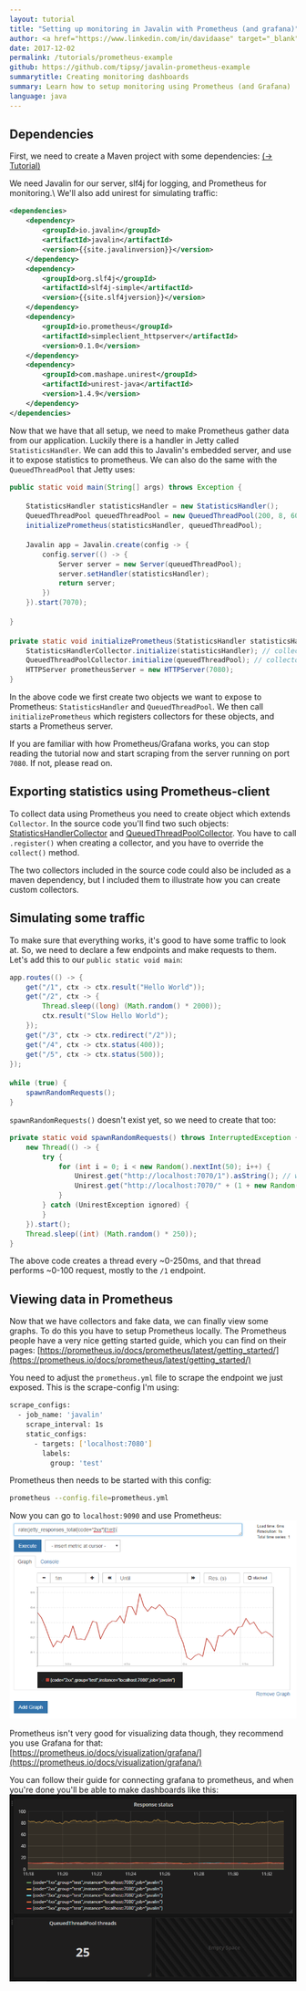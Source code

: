 ```yaml
---
layout: tutorial
title: "Setting up monitoring in Javalin with Prometheus (and grafana)"
author: <a href="https://www.linkedin.com/in/davidaase" target="_blank">David Åse</a>
date: 2017-12-02
permalink: /tutorials/prometheus-example
github: https://github.com/tipsy/javalin-prometheus-example
summarytitle: Creating monitoring dashboards
summary: Learn how to setup monitoring using Prometheus (and Grafana)
language: java
---
```


## Dependencies

First, we need to create a Maven project with some dependencies: [(→ Tutorial)](/tutorials/maven-setup)

We need Javalin for our server, slf4j for logging, and Prometheus for monitoring.\\
We'll also add unirest for simulating traffic:

```xml
<dependencies>
    <dependency>
        <groupId>io.javalin</groupId>
        <artifactId>javalin</artifactId>
        <version>{{site.javalinversion}}</version>
    </dependency>
    <dependency>
        <groupId>org.slf4j</groupId>
        <artifactId>slf4j-simple</artifactId>
        <version>{{site.slf4jversion}}</version>
    </dependency>
    <dependency>
        <groupId>io.prometheus</groupId>
        <artifactId>simpleclient_httpserver</artifactId>
        <version>0.1.0</version>
    </dependency>
    <dependency>
        <groupId>com.mashape.unirest</groupId>
        <artifactId>unirest-java</artifactId>
        <version>1.4.9</version>
    </dependency>
</dependencies>
```

Now that we have that all setup, we need to make Prometheus gather data from our application.
Luckily there is a handler in Jetty called `StatisticsHandler`.
We can add this to Javalin's embedded server, and use it to expose statistics to prometheus.
We can also do the same with the `QueuedThreadPool` that Jetty uses:

```java
public static void main(String[] args) throws Exception {

    StatisticsHandler statisticsHandler = new StatisticsHandler();
    QueuedThreadPool queuedThreadPool = new QueuedThreadPool(200, 8, 60_000);
    initializePrometheus(statisticsHandler, queuedThreadPool);

    Javalin app = Javalin.create(config -> {
        config.server(() -> {
            Server server = new Server(queuedThreadPool);
            server.setHandler(statisticsHandler);
            return server;
        })
    }).start(7070);

}

private static void initializePrometheus(StatisticsHandler statisticsHandler, QueuedThreadPool queuedThreadPool) throws IOException {
    StatisticsHandlerCollector.initialize(statisticsHandler); // collector is included in source code
    QueuedThreadPoolCollector.initialize(queuedThreadPool); // collector is included in source code
    HTTPServer prometheusServer = new HTTPServer(7080);
}
```

In the above code we first create two objects we want to expose to Prometheus: `StatisticsHandler` and `QueuedThreadPool`.
We then call `initializePrometheus` which registers collectors for these objects, and starts a Prometheus server.

If you are familiar with how Prometheus/Grafana works, you can stop reading the tutorial now and start scraping from the server running on port `7080`.
If not, please read on.


## Exporting statistics using Prometheus-client
To collect data using Prometheus you need to create object which extends `Collector`.
In the source code you'll find two such objects: [StatisticsHandlerCollector](https://github.com/tipsy/javalin-prometheus-example/blob/master/src/main/java/StatisticsHandlerCollector.java)
and [QueuedThreadPoolCollector](https://github.com/tipsy/javalin-prometheus-example/blob/master/src/main/java/QueuedThreadPoolCollector.java).
You have to call `.register()` when creating a collector, and you have to override the `collect()` method.

The two collectors included in the source code could also be included as a maven dependency,
but I included them to illustrate how you can create custom collectors.

## Simulating some traffic
To make sure that everything works, it's good to have some traffic to look at.
So, we need to declare a few endpoints and make requests to them. Let's add this to our `public static void main`:
```java
app.routes(() -> {
    get("/1", ctx -> ctx.result("Hello World"));
    get("/2", ctx -> {
        Thread.sleep((long) (Math.random() * 2000));
        ctx.result("Slow Hello World");
    });
    get("/3", ctx -> ctx.redirect("/2"));
    get("/4", ctx -> ctx.status(400));
    get("/5", ctx -> ctx.status(500));
});

while (true) {
    spawnRandomRequests();
}
```

`spawnRandomRequests()` doesn't exist yet, so we need to create that too:
```java
private static void spawnRandomRequests() throws InterruptedException {
    new Thread(() -> {
        try {
            for (int i = 0; i < new Random().nextInt(50); i++) {
                Unirest.get("http://localhost:7070/1").asString(); // we want a lot more "200 - OK" traffic
                Unirest.get("http://localhost:7070/" + (1 + new Random().nextInt(5))).asString(); // hit a random (1-5) endpoint
            }
        } catch (UnirestException ignored) {
        }
    }).start();
    Thread.sleep((int) (Math.random() * 250));
}
```

The above code creates a thread every ~0-250ms, and that thread performs ~0-100 request, mostly to the `/1` endpoint.

## Viewing data in Prometheus
Now that we have collectors and fake data, we can finally view some graphs. To do this you have to setup Prometheus locally.
The Prometheus people have a very nice getting started guide, which you can find on their pages: [https://prometheus.io/docs/prometheus/latest/getting_started/](https://prometheus.io/docs/prometheus/latest/getting_started/)

You need to adjust the `prometheus.yml` file to scrape the endpoint we just exposed. This is the scrape-config I'm using:

```bash
scrape_configs:
  - job_name: 'javalin'
    scrape_interval: 1s
    static_configs:
      - targets: ['localhost:7080']
        labels:
          group: 'test'
```

Prometheus then needs to be started with this config:

```bash
prometheus --config.file=prometheus.yml
```

Now you can go to `localhost:9090` and use Prometheus:
<img src="/img/posts/prometheusExample/prometheus.png" alt="Prometheus">

Prometheus isn't very good for visualizing data though,
they recommend you use Grafana for that: [https://prometheus.io/docs/visualization/grafana/](https://prometheus.io/docs/visualization/grafana/)

You can follow their guide for connecting grafana to prometheus, and when you're done you'll be able to make dashboards like this:
<img src="/img/posts/prometheusExample/grafana.png" alt="Grafana">
